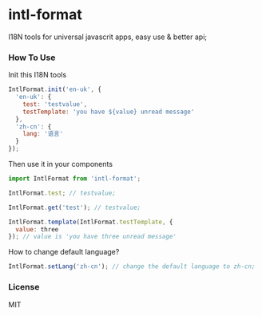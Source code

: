 # intl-format
I18N tools for universal javascrit apps, easy use & better api;

### How To Use

Init this I18N tools
```javascript
IntlFormat.init('en-uk', {
  'en-uk': {
    test: 'testvalue',
    testTemplate: 'you have ${value} unread message'
  },
  'zh-cn': {
    lang: '语言'
  }
});
```
Then use it in your components

```javascript
import IntlFormat from 'intl-format';

IntlFormat.test; // testvalue;

IntlFormat.get('test'); // testvalue;

IntlFormat.template(IntlFormat.testTemplate, {
  value: three
}); // value is 'you have three unread message'
```

How to change default language?
```javascript
IntlFormat.setLang('zh-cn'); // change the default language to zh-cn;
```

### License
MIT